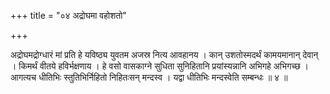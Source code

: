 +++
title = "०४ अद्रोघमा वहोशतो"

+++

अद्रोघमद्रोग्धारं मां प्रति हे यविष्ठ्य युवतम अजस्र नित्य आवहानय । कान् उशतोस्मदर्थं कामयमानान् देवान् । किमर्थं वीतये हविर्भक्षणाय । हे वसो वासकाग्ने सुधिता सुनिहितानि प्रयांस्यन्नानि अभिगहे अभिगच्छ । आगत्यच धीतिभिः स्तुतिभिर्निहितो निहितःसन् मन्दस्व । यद्वा धीतिभिः मन्दस्वेति सम्बन्धः ॥ ४ ॥
